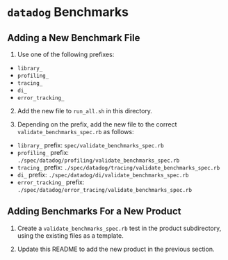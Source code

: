 # `datadog` Benchmarks

## Adding a New Benchmark File

1. Use one of the following prefixes:

  - `library_`
  - `profiling_`
  - `tracing_`
  - `di_`
  - `error_tracking_`

2. Add the new file to `run_all.sh` in this directory.

3. Depending on the prefix, add the new file to the correct
  `validate_benchmarks_spec.rb` as follows:

  - `library_` prefix: `spec/validate_benchmarks_spec.rb`
  - `profiling_` prefix: `./spec/datadog/profiling/validate_benchmarks_spec.rb`
  - `tracing_` prefix: `./spec/datadog/tracing/validate_benchmarks_spec.rb`
  - `di_` prefix: `./spec/datadog/di/validate_benchmarks_spec.rb`
  - `error_tracking_` prefix: `./spec/datadog/error_tracing/validate_benchmarks_spec.rb`

## Adding Benchmarks For a New Product

1. Create a `validate_benchmarks_spec.rb` test in the product subdirectory,
  using the existing files as a template.

2. Update this README to add the new product in the previous section.
